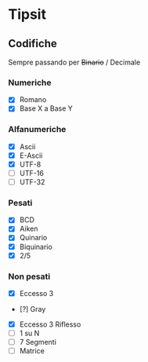 # Tipsit

## Codifiche
 Sempre passando per ~~Binario~~ / Decimale

### Numeriche
* [X] Romano
* [x] Base X a Base Y 

### Alfanumeriche
* [x] Ascii
* [x] E-Ascii
* [x] UTF-8
* [ ] UTF-16
* [ ] UTF-32

### Pesati
* [x] BCD
* [x] Aiken
* [x] Quinario
* [x] Biquinario
* [x] 2/5

### Non pesati
* [X] Eccesso 3
* [?] Gray
* [X] Eccesso 3 Riflesso
* [ ] 1 su N
* [ ] 7 Segmenti
* [ ] Matrice
